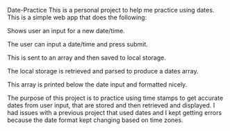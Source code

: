 Date-Practice
This is a personal project to help me practice using dates. This is a simple web app that does the following:

Shows user an input for a new date/time.

The user can input a date/time and press submit.

This is sent to an array and then saved to local storage.

The local storage is retrieved and parsed to produce a dates array.

This array is printed below the date input and formatted nicely.

The purpose of this project is to practice using time stamps to get accurate dates from user input, that are stored and then retrieved and displayed. I had issues with a previous project that used dates and I kept getting errors because the date format kept changing based on time zones.